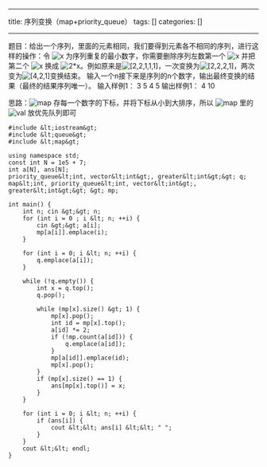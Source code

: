 
--- 
title:  序列变换（map+priority_queue） 
tags: []
categories: [] 

---
>  
 题目：给出一个序列，里面的元素相同，我们要得到元素各不相同的序列，进行这样的操作：令 <img alt="x" class="mathcode" src="https://private.codecogs.com/gif.latex?x"> 为序列重复的最小数字，你需要删除序列左数第一个 <img alt="x" class="mathcode" src="https://private.codecogs.com/gif.latex?x"> 并把第二个 <img alt="x" class="mathcode" src="https://private.codecogs.com/gif.latex?x"> 换成 <img alt="2*x" class="mathcode" src="https://private.codecogs.com/gif.latex?2*x">。例如原来是<img alt="[2,2,1,1,1]" class="mathcode" src="https://private.codecogs.com/gif.latex?%5B2%2C2%2C1%2C1%2C1%5D">，一次变换为<img alt="[2,2,2,1]" class="mathcode" src="https://private.codecogs.com/gif.latex?%5B2%2C2%2C2%2C1%5D">，两次变为<img alt="[4,2,1]" class="mathcode" src="https://private.codecogs.com/gif.latex?%5B4%2C2%2C1%5D">变换结束。 
 输入一个n接下来是序列的n个数字，输出最终变换的结果（最终的结果序列唯一）。 
 输入样例1： 
 3 
 5 4 5 
 输出样例1： 
 4 10 


思路：<img alt="map" class="mathcode" src="https://private.codecogs.com/gif.latex?map"> 存每一个数字的下标，并将下标从小到大排序，所以 <img alt="map" class="mathcode" src="https://private.codecogs.com/gif.latex?map"> 里的 <img alt="val" class="mathcode" src="https://private.codecogs.com/gif.latex?val"> 放优先队列即可

```
#include &lt;iostream&gt;
#include &lt;queue&gt;
#include &lt;map&gt;

using namespace std;
const int N = 1e5 + 7;
int a[N], ans[N];
priority_queue&lt;int, vector&lt;int&gt;, greater&lt;int&gt;&gt; q;
map&lt;int, priority_queue&lt;int, vector&lt;int&gt;, greater&lt;int&gt;&gt; &gt; mp;

int main() {
    int n; cin &gt;&gt; n;
    for (int i = 0 ; i &lt; n; ++i) {
        cin &gt;&gt; a[i];
        mp[a[i]].emplace(i);
	}
	
    for (int i = 0; i &lt; n; ++i) {
        q.emplace(a[i]);
    }

    while (!q.empty()) {
        int x = q.top();
        q.pop();
        
        while (mp[x].size() &gt; 1) {
            mp[x].pop();
            int id = mp[x].top();
            a[id] *= 2;
            if (!mp.count(a[id])) {
                q.emplace(a[id]);
            }
            mp[a[id]].emplace(id);
            mp[x].pop();
        }
        if (mp[x].size() == 1) {
            ans[mp[x].top()] = x;
        }
    }

    for (int i = 0; i &lt; n; ++i) {
        if (ans[i]) {
            cout &lt;&lt; ans[i] &lt;&lt; " ";
        }
    }
    cout &lt;&lt; endl;
}

```

 
